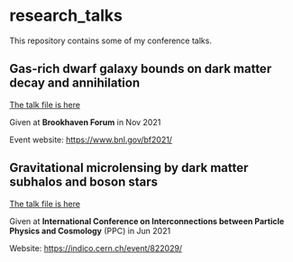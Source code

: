 # research_talks
This repository contains some of my conference talks.

## Gas-rich dwarf galaxy bounds on dark matter decay and annihilation
[The talk file is here](/BF21.pdf)

Given at **Brookhaven Forum** in Nov 2021

Event website: https://www.bnl.gov/bf2021/

## Gravitational microlensing by dark matter subhalos and boson stars
[The talk file is here](/PPC.pdf)

Given at **International Conference on Interconnections between Particle Physics and Cosmology** (PPC) in Jun 2021

Website: https://indico.cern.ch/event/822029/
